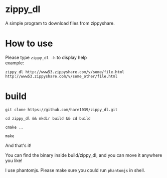 # zippy_dl
A simple program to download files from zippyshare.

# How to use
Please type `zippy_dl -h` to display help  
example: 

    zippy_dl http://www53.zippyshare.com/v/some/file.html http://www53.zippyshare.com/v/some_other/file.html

# build 

    git clone https://github.com/hare1039/zippy_dl.git

    cd zippy_dl && mkdir build && cd build

    cmake ..
    
    make

And that's it!

You can find the binary inside build/zippy_dl, and you can move it anywhere you like!

I use phantomjs. Please make sure you could run `phantomjs` in shell.
